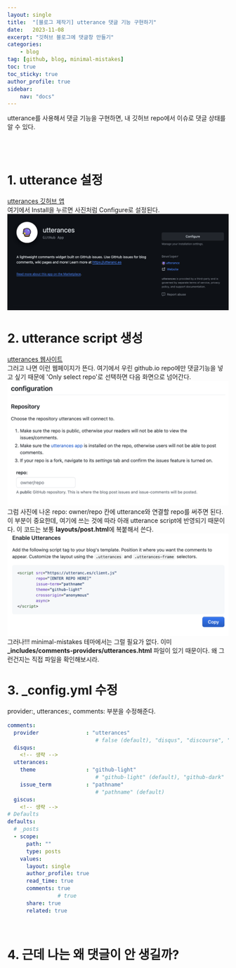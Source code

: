 ```yaml
---
layout: single
title:  "[블로그 제작기] utterance 댓글 기능 구현하기"
date:   2023-11-08
excerpt: "깃허브 블로그에 댓글창 만들기"
categories: 
    - blog
tag: [github, blog, minimal-mistakes]
toc: true
toc_sticky: true
author_profile: true
sidebar: 
    nav: "docs"
---
```


utterance를 사용해서 댓글 기능을 구현하면, 내 깃허브 repo에서 이슈로 댓글 상태를 알 수 있다.
<br/><br/><br/><br/>

# 1. utterance 설정
<a href="https://github.com/apps/utterances">utterances 깃허브 앱</a><br/>
여기에서 Install을 누르면 사진처럼 Configure로 설정된다. 
<img src="/assets/img/utterances1.png">

# 2. utterance script 생성
<a href="https://utteranc.es/">utterances 웹사이트</a><br/>
그러고 나면 이런 웹페이지가 뜬다. 여기에서 우린 github.io repo에만 댓글기능을 넣고 싶기 때문에 'Only select repo'로 선택하면 다음 화면으로 넘어간다.<br/>
<img src="/assets/img/utterances2.png">
그럼 사진에 나온 repo: owner/repo 칸에 utterance와 연결할 repo를 써주면 된다. 
이 부분이 중요한데, 여기에 쓰는 것에 따라 아래 utterance script에 반영되기 때문이다. 이 코드는 보통 **layouts/post.html**에 복붙해서 쓴다. 
<img src="/assets/img/utterances3.png">
<br/>
그러나!!! minimal-mistakes 테마에서는 그럴 필요가 없다. 이미 **_includes/comments-providers/utterances.html** 파일이 있기 때문이다. 왜 그런건지는 직접 파일을 확인해보시라.

# 3. _config.yml 수정
provider:, utterances:, comments: 부분을 수정해준다. 
```yml
comments:
  provider               : "utterances"
                            # false (default), "disqus", "discourse", "facebook", "staticman", "staticman_v2", "utterances", "giscus", "custom"
  disqus:
    <!-- 생략 -->
  utterances:
    theme                : "github-light" 
                            # "github-light" (default), "github-dark"
    issue_term           : "pathname" 
                            # "pathname" (default)
  giscus:
    <!-- 생략 -->
# Defaults
defaults:
  # _posts
  - scope:
      path: ""
      type: posts
    values:
      layout: single
      author_profile: true
      read_time: true
      comments: true 
                # true
      share: true
      related: true  
```
<br/>

# 4. 근데 나는 왜 댓글이 안 생길까?